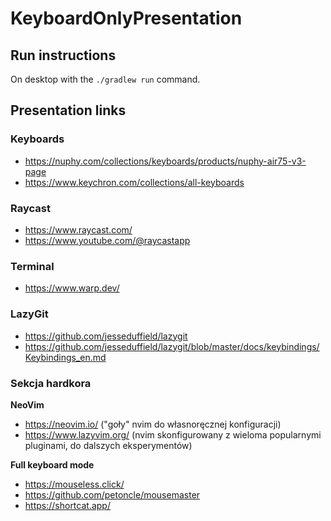 # KeyboardOnlyPresentation

## Run instructions

On desktop with the `./gradlew run` command.

## Presentation links

### Keyboards

- https://nuphy.com/collections/keyboards/products/nuphy-air75-v3-page
- https://www.keychron.com/collections/all-keyboards

### Raycast

- https://www.raycast.com/
- https://www.youtube.com/@raycastapp

### Terminal

- https://www.warp.dev/

### LazyGit

- https://github.com/jesseduffield/lazygit
- https://github.com/jesseduffield/lazygit/blob/master/docs/keybindings/Keybindings_en.md

### Sekcja hardkora

**NeoVim**
- https://neovim.io/ ("goły" nvim do własnoręcznej konfiguracji)
- https://www.lazyvim.org/ (nvim skonfigurowany z wieloma popularnymi pluginami, do dalszych eksperymentów)

**Full keyboard mode**
- https://mouseless.click/
- https://github.com/petoncle/mousemaster
- https://shortcat.app/
